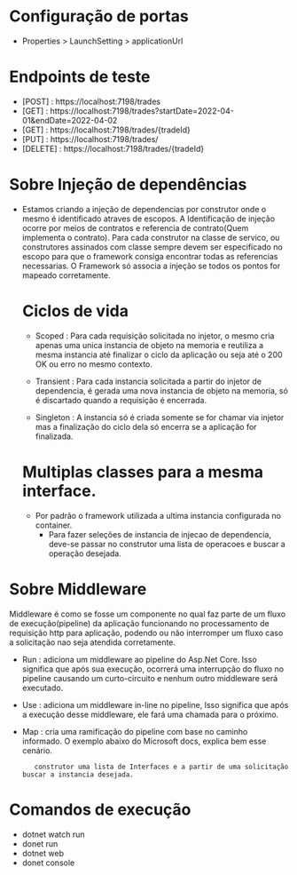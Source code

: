 # Configuração de portas
  - Properties > LaunchSetting > applicationUrl
# Endpoints de teste
  - [POST] : https://localhost:7198/trades
  - [GET] : https://localhost:7198/trades?startDate=2022-04-01&endDate=2022-04-02
  - [GET] : https://localhost:7198/trades/{tradeId}
  - [PUT] : https://localhost:7198/trades/
  - [DELETE] : https://localhost:7198/trades/{tradeId}

# Sobre Injeção de dependências
  - Estamos criando a injeção de dependencias por construtor onde o mesmo
    é identificado atraves de escopos. A Identificação de injeção ocorre
    por meios de contratos e referencia de contrato(Quem implementa o contrato).
    Para cada construtor na classe de servico, ou construtores assinados com classe
    sempre devem ser especificado no escopo para que o framework consiga encontrar 
    todas as referencias necessarias. O Framework só associa a injeção se todos os pontos
    for mapeado corretamente.

    # Ciclos de vida
      - Scoped : Para cada requisição solicitada no injetor, o mesmo cria apenas uma unica instancia de objeto na memoria e reutiliza a mesma instancia até finalizar o ciclo da aplicação ou seja até o 200 OK ou erro no mesmo contexto. 

      - Transient : Para cada instancia solicitada a partir do injetor de dependencia, é gerada uma nova instancia de objeto na memoria, só é discartado quando a requisição é encerrada.

      - Singleton : A instancia só é criada somente se for chamar via injetor mas a finalização do ciclo dela só encerra se a aplicação for finalizada.

    # Multiplas classes para a mesma interface.
      - Por padrão o framework utilizada a ultima instancia configurada no container.
        -  Para fazer seleções de instancia de injecao de dependencia, deve-se passar no 
           construtor uma lista de   operacoes e buscar a operação desejada.

# Sobre Middleware
   
   Middleware é como se fosse um componente no qual faz parte de um fluxo de execução(pipeline) da aplicação
   funcionando no processamento de requisição http para aplicação, podendo ou não interromper um fluxo
   caso a solicitação nao seja atendida corretamente.

  - Run : adiciona um middleware ao pipeline do Asp.Net Core. Isso significa que após sua execução, ocorrerá uma interrupção do fluxo no pipeline causando um curto-circuito e nenhum outro middleware será executado.

  - Use : adiciona um middleware in-line no pipeline, Isso significa que após a execução desse middleware, ele fará uma chamada para o próximo.

  - Map : cria uma ramificação do pipeline com base no caminho informado. O exemplo abaixo do Microsoft docs, explica bem esse cenário.

           construtor uma lista de Interfaces e a partir de uma solicitação buscar a instancia desejada.
# Comandos de execução
  - dotnet watch run
  - donet run
  - dotnet web
  - donet console
   


  
  
